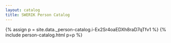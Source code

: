 ```yaml
---
layout: catalog
title: SWERIK Person Catalog
---
```

{% assign p = site.data._person-catalog.i-Ex2Sr4oaEDXh8raD7qTfv1 %}
{% include person-catalog.html p=p %}

